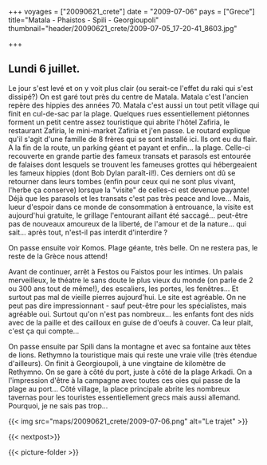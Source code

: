 +++
voyages = ["20090621_crete"]
date = "2009-07-06"
pays = ["Grece"]
title="Matala - Phaistos - Spili - Georgioupoli"
thumbnail="header/20090621_crete/2009-07-05_17-20-41_8603.jpg"

+++

## Lundi 6 juillet.

Le jour s'est levé et on y voit plus clair (ou serait-ce l'effet du raki qui s'est dissipé?) On est garé tout près du centre de Matala. Matala c'est l'ancien repère des hippies des années 70. Matala c'est aussi un tout petit village qui finit en cul-de-sac par la plage. Quelques rues essentiellement piétonnes forment un petit centre assez touristique qui abrite l'hôtel Zafiria, le restaurant Zafiria, le mini-market Zafiria et j'en passe. Le routard explique qu'il s'agit d'une famille de 8 frères qui se sont installé ici. Ils ont eu du flair. A la fin de la route, un parking géant et payant et enfin... la plage. Celle-ci recouverte en grande partie des fameux transats et parasols est entourée de falaises dont lesquels se trouvent les fameuses grottes qui hébergeaient les fameux hippies (dont Bob Dylan paraît-il!). Ces derniers ont dû se retourner dans leurs tombes (enfin pour ceux qui ne sont plus vivant, l'herbe ça conserve) lorsque la "visite" de celles-ci est devenue payante! Déjà que les parasols et les transats c'est pas très peace and love... Mais, lueur d'espoir dans ce monde de consommation à entrouance, la visite est aujourd'hui gratuite, le grillage l'entourant aillant été saccagé... peut-être pas de nouveaux amoureux de la liberté, de l'amour et de la nature... qui sait... après tout, n'est-il pas interdit d'interdire ?

On passe ensuite voir Komos. Plage géante, très belle. On ne restera pas, le reste de la Grèce nous attend!

Avant de continuer, arrêt à Festos ou Faistos pour les intimes. Un palais merveilleux, le théatre le sans doute le plus vieux du monde (on parle de 2 ou 300 ans tout de même!), des escaliers, les portes, les fenêtres... Et surtout pas mal de vieille pierres aujourd'hui. Le site est agréable. On ne peut pas dire impressionnant - sauf peut-être pour les spécialistes, mais agréable oui. Surtout qu'on n'est pas nombreux... les enfants font des nids avec de la paille et des cailloux en guise de d'oeufs à couver. Ca leur plait, c'est ça qui compte...

On passe ensuite par Spili dans la montagne et avec sa fontaine aux têtes de lions. Rethymno la touristique mais qui reste une vraie ville (très étendue d'ailleurs). On finit à Georgioupoli, à une vingtaine de kilomètre de Rethymno. On se gare à côté du port, juste à côté de la plage Arkadi. On a l'impression d'être à la campagne avec toutes ces oies qui passe de la plage au port... Côté village, la place principale abrite les nombreux tavernas pour les touristes essentiellement grecs mais aussi allemand. Pourquoi, je ne sais pas trop...

{{< img src="maps/20090621_crete/2009-07-06.png" alt="Le trajet" >}}

{{< nextpost>}}

{{< picture-folder  >}}

